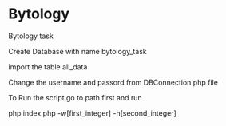 # Bytology
Bytology task

Create Database with name bytology_task

import the table all_data

Change the username and passord from  DBConnection.php file


To Run the script go to path first and run

php index.php -w[first_integer] -h[second_integer]
